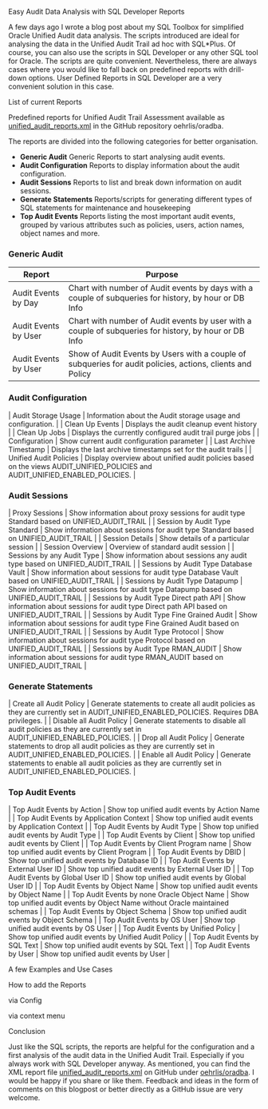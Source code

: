 Easy Audit Data Analysis with SQL Developer Reports

A few days ago I wrote a blog post about my SQL Toolbox for simplified
Oracle Unified Audit data analysis. The scripts introduced are ideal for
analysing the data in the Unified Audit Trail ad hoc with SQL*Plus. Of course,
you can also use the scripts in SQL Developer or any other SQL tool for Oracle.
The scripts are quite convenient. Nevertheless, there are always cases where
you would like to fall back on predefined reports with drill-down options.
User Defined Reports in SQL Developer are a very convenient solution in this case.

List of current Reports

Predefined reports for Unified Audit Trail Assessment available as 
[unified_audit_reports.xml](https://github.com/oehrlis/oradba/blob/master/sql/unified_audit_reports.xml) in the GitHub repository oehrlis/oradba.

The reports are divided into the following categories for better organisation.

- **Generic Audit** Generic Reports to start analysing audit events.
- **Audit Configuration** Reports to display information about the audit configuration.
- **Audit Sessions** Reports to list and break down information on audit sessions.
- **Generate Statements** Reports/scripts for generating different types of SQL statements for maintenance and housekeeping
- **Top Audit Events** Reports listing the most important audit events, grouped by various attributes such as policies, users, action names, object names and more.

### Generic Audit

| Report                                      | Purpose                                                                                                                                |
|---------------------------------------------|----------------------------------------------------------------------------------------------------------------------------------------|
| Audit Events by Day                         | Chart with number of Audit events by days with a couple of subqueries for history, by hour or DB Info                                  |
| Audit Events by User                        | Chart with number of Audit events by user with a couple of subqueries for history, by hour or DB Info                                  |
| Audit Events by User                        | Show of Audit Events by Users with a couple of subqueries for audit policies, actions, clients and Policy                              |

### Audit Configuration

| Audit Storage Usage                         | Information about the Audit storage usage and configuration.                                                                           |
| Clean Up Events                             | Displays the audit cleanup event history                                                                                               |
| Clean Up Jobs                               | Displays the currently configured audit trail purge jobs                                                                               |
| Configuration                               | Show current audit configuration parameter                                                                                             |
| Last Archive Timestamp                      | Displays the last archive timestamps set for the audit trails                                                                          |
| Unified Audit Policies                      | Display overview about unified audit policies based on the views AUDIT_UNIFIED_POLICIES and AUDIT_UNIFIED_ENABLED_POLICIES.            |

### Audit Sessions

| Proxy Sessions                              | Show information about proxy sessions for audit type Standard based on UNIFIED_AUDIT_TRAIL                                             |
| Session by Audit Type Standard              | Show information about sessions for audit type Standard based on UNIFIED_AUDIT_TRAIL                                                   |
| Session Details                             | Show details of a particular session                                                                                                   |
| Session Overview                            | Overview of standard audit session                                                                                                     |
| Sessions by any Audit Type                  | Show information about sessions any audit type based on UNIFIED_AUDIT_TRAIL                                                            |
| Sessions by Audit Type Database Vault       | Show information about sessions for audit type Database Vault based on UNIFIED_AUDIT_TRAIL                                             |
| Sessions by Audit Type Datapump             | Show information about sessions for audit type Datapump based on UNIFIED_AUDIT_TRAIL                                                   |
| Sessions by Audit Type Direct path API      | Show information about sessions for audit type Direct path API based on UNIFIED_AUDIT_TRAIL                                            |
| Sessions by Audit Type Fine Grained Audit   | Show information about sessions for audit type Fine Grained Audit based on UNIFIED_AUDIT_TRAIL                                         |
| Sessions by Audit Type Protocol             | Show information about sessions for audit type Protocol based on UNIFIED_AUDIT_TRAIL                                                   |
| Sessions by Audit Type RMAN_AUDIT           | Show information about sessions for audit type RMAN_AUDIT based on UNIFIED_AUDIT_TRAIL                                                 |

### Generate Statements

| Create all Audit Policy                     | Generate statements to create all audit policies as they are currently set in AUDIT_UNIFIED_ENABLED_POLICIES. Requires DBA privileges. |
| Disable all Audit Policy                    | Generate statements to disable all audit policies as they are currently set in AUDIT_UNIFIED_ENABLED_POLICIES.                         |
| Drop all Audit Policy                       | Generate statements to drop all audit policies as they are currently set in AUDIT_UNIFIED_ENABLED_POLICIES.                            |
| Enable all Audit Policy                     | Generate statements to enable all audit policies as they are currently set in AUDIT_UNIFIED_ENABLED_POLICIES.                          |

### Top Audit Events

| Top Audit Events by Action                  | Show top unified audit events by Action Name                                                                                           |
| Top Audit Events by Application Context     | Show top unified audit events by Application Context                                                                                   |
| Top Audit Events by Audit Type              | Show top unified audit events by Audit Type                                                                                            |
| Top Audit Events by Client                  | Show top unified audit events by Client                                                                                                |
| Top Audit Events by Client Program name     | Show top unified audit events by Client Program                                                                                        |
| Top Audit Events by DBID                    | Show top unified audit events by Database ID                                                                                           |
| Top Audit Events by External User ID        | Show top unified audit events by External User ID                                                                                      |
| Top Audit Events by Global User ID          | Show top unified audit events by Global User ID                                                                                        |
| Top Audit Events by Object Name             | Show top unified audit events by Object Name                                                                                           |
| Top Audit Events by none Oracle Object Name | Show top unified audit events by Object Name without Oracle maintained schemas                                                         |
| Top Audit Events by Object Schema           | Show top unified audit events by Object Schema                                                                                         |
| Top Audit Events by OS User                 | Show top unified audit events by OS User                                                                                               |
| Top Audit Events by Unified Policy          | Show top unified audit events by Unified Audit Policy                                                                                  |
| Top Audit Events by SQL Text                | Show top unified audit events by SQL Text                                                                                              |
| Top Audit Events by User                    | Show top unified audit events by User                                                                                                  |

A few Examples and Use Cases



How to add the Reports

via Config

via context menu

Conclusion

Just like the SQL scripts, the reports are helpful for the configuration and a
first analysis of the audit data in the Unified Audit Trail. Especially if you
always work with SQL Developer anyway. As mentioned, you can find the XML report file
[unified_audit_reports.xml](https://github.com/oehrlis/oradba/blob/master/sql/unified_audit_reports.xml)
on GitHub under [oehrlis/oradba](https://github.com/oehrlis/oradba). I would be
happy if you share or like them. Feedback and ideas in the form of comments on
this blogpost or better directly as a GitHub issue are very welcome.
